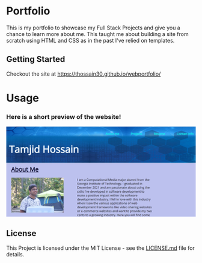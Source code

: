 # Portfolio
This is my portfolio to showcase my Full Stack Projects and give you a chance to learn more about me. This taught me about building a site from scratch using HTML and CSS as in the past I've relied on templates.

## Getting Started
Checkout the site at https://thossain30.github.io/webportfolio/

# Usage
### Here is a short preview of the website!

![preview of website](assets/images/sitescreenshot.png)

## License
This Project is licensed under the MIT License - see the [LICENSE.md](LICENSE.md) file for details.
